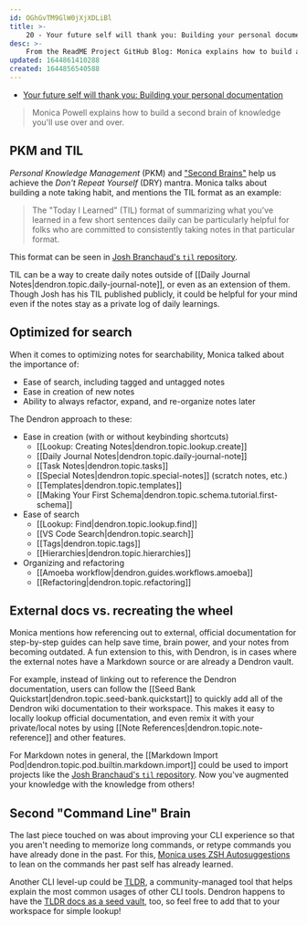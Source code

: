 ```yaml
---
id: OGhGvTM9GlW0jXjXDLiBl
title: >-
    20 - Your future self will thank you: Building your personal documentation 
desc: >-
    From the ReadME Project GitHub Blog: Monica explains how to build a second brain of knowledge you'll use over and over.
updated: 1644861410288
created: 1644856540588
---
```


- [Your future self will thank you: Building your personal documentation ](https://github.com/readme/guides/private-documentation)

> Monica Powell explains how to build a second brain of knowledge you'll use over and over.

## PKM and TIL

_Personal Knowledge Management_ (PKM) and ["Second Brains"](https://fortelabs.co/blog/basboverview/) help us achieve the _Don't Repeat Yourself_ (DRY) mantra. Monica talks about building a note taking habit, and mentions the TIL format as an example:

> The "Today I Learned" (TIL) format of summarizing what you've learned in a few short sentences daily can be particularly helpful for folks who are committed to consistently taking notes in that particular format.

This format can be seen in [Josh Branchaud's `til` repository](https://github.com/jbranchaud/til/).

TIL can be a way to create daily notes outside of [[Daily Journal Notes|dendron.topic.daily-journal-note]], or even as an extension of them. Though Josh has his TIL published publicly, it could be helpful for your mind even if the notes stay as a private log of daily learnings.

## Optimized for search

When it comes to optimizing notes for searchability, Monica talked about the importance of:

- Ease of search, including tagged and untagged notes
- Ease in creation of new notes
- Ability to always refactor, expand, and re-organize notes later

The Dendron approach to these:

- Ease in creation (with or without keybinding shortcuts)
    - [[Lookup: Creating Notes|dendron.topic.lookup.create]]
    - [[Daily Journal Notes|dendron.topic.daily-journal-note]]
    - [[Task Notes|dendron.topic.tasks]]
    - [[Special Notes|dendron.topic.special-notes]] (scratch notes, etc.)
    - [[Templates|dendron.topic.templates]]
    - [[Making Your First Schema|dendron.topic.schema.tutorial.first-schema]]
- Ease of search
    - [[Lookup: Find|dendron.topic.lookup.find]]
    - [[VS Code Search|dendron.topic.search]]
    - [[Tags|dendron.topic.tags]]
    - [[Hierarchies|dendron.topic.hierarchies]]
- Organizing and refactoring
    - [[Amoeba workflow|dendron.guides.workflows.amoeba]]
    - [[Refactoring|dendron.topic.refactoring]]

## External docs vs. recreating the wheel

Monica mentions how referencing out to external, official documentation for step-by-step guides can help save time, brain power, and your notes from becoming outdated. A fun extension to this, with Dendron, is in cases where the external notes have a Markdown source or are already a Dendron vault.

For example, instead of linking out to reference the Dendron documentation, users can follow the [[Seed Bank Quickstart|dendron.topic.seed-bank.quickstart]] to quickly add all of the Dendron wiki documentation to their workspace. This makes it easy to locally lookup official documentation, and even remix it with your private/local notes by using [[Note References|dendron.topic.note-reference]] and other features.

For Markdown notes in general, the [[Markdown Import Pod|dendron.topic.pod.builtin.markdown.import]] could be used to import projects like the [Josh Branchaud's `til` repository](https://github.com/jbranchaud/til/). Now you've augmented your knowledge with the knowledge from others!

## Second "Command Line" Brain

The last piece touched on was about improving your CLI experience so that you aren't needing to memorize long commands, or retype commands you have already done in the past. For this, [Monica uses ZSH Autosuggestions](https://aboutmonica.com/blog/setting-up-zsh-with-autosuggestions/) to lean on the commands her past self has already learned.

Another CLI level-up could be [TLDR](https://tldr.sh/), a community-managed tool that helps explain the most common usages of other CLI tools. Dendron happens to have the [TLDR docs as a seed vault](https://github.com/kevinslin/seed-tldr), too, so feel free to add that to your workspace for simple lookup!
